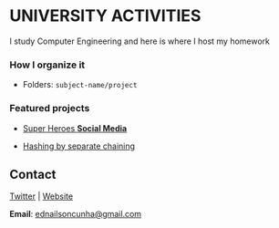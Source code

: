 # UNIVERSITY ACTIVITIES
I study Computer Engineering and here is where I host my homework
### How I organize it
* Folders: `subject-name/project`
### Featured projects
* [Super Heroes **Social Media**](/desenvolvimento-web/social-media)

* [Hashing by separate chaining](/pesquisa-ordenacao-tecnicas-armazenamento/hash)
## Contact
[Twitter](https://www.twitter.com/juniorvbc) | [Website](https://ednailson.github.io/) 

**Email**: ednailsoncunha@gmail.com
